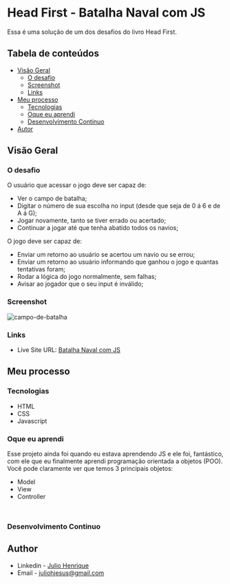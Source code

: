 # Head First - Batalha Naval com JS
Essa é uma solução de um dos desafios do livro Head First.

## Tabela de conteúdos
- [Visão Geral](#visao-geral)
  - [O desafio](#o-desafio)
  - [Screenshot](#screenshot)
  - [Links](#links)
- [Meu processo](#meu-processo)
  - [Tecnologias](#tecnologias)
  - [Oque eu aprendi](#oque-eu-aprendi)
  - [Desenvolvimento Continuo](#development-continuo)
- [Autor](#autor)


## Visão Geral

### O desafio
O usuário que acessar o jogo deve ser capaz de: 
- Ver o campo de batalha;
- Digitar o número de sua escolha no input (desde que seja de 0 á 6 e de A á G);
- Jogar novamente, tanto se tiver errado ou acertado;
- Continuar a jogar até que tenha abatido todos os navios;

O jogo deve ser capaz de:
- Enviar um retorno ao usuário se acertou um navio ou se errou;
- Enviar um retorno ao usuário informando que ganhou o jogo e quantas tentativas foram;
- Rodar a lógica do jogo normalmente, sem falhas;
- Avisar ao jogador que o seu input é inválido;


### Screenshot

![campo-de-batalha](.campo-de-batalha.png)


### Links

- Live Site URL: [Batalha Naval com JS]()


## Meu processo

### Tecnologias

- HTML
- CSS
- Javascript


### Oque eu aprendi

Esse projeto ainda foi quando eu estava aprendendo JS e ele foi, fantástico, com ele que eu finalmente aprendi programação orientada a objetos (POO).
Você pode claramente ver que temos 3 principais objetos:
- Model
- View
- Controller



```js

```

```js
```


### Desenvolvimento Continuo



## Author

- Linkedin - [Julio Henrique](https://www.linkedin.com/in/julio-h/)
- Email - juliohjesus@gmail.com